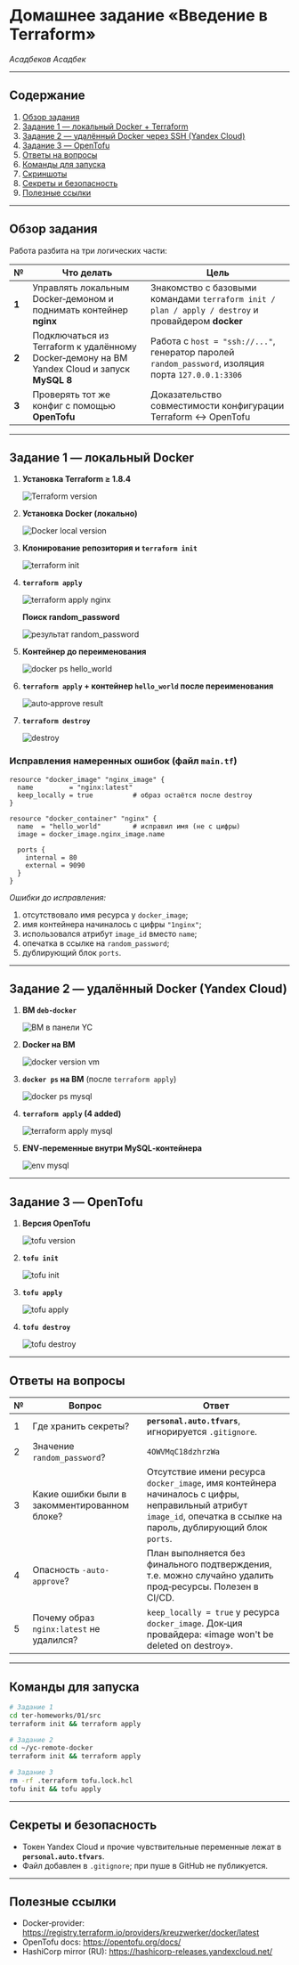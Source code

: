 
# Домашнее задание «Введение в Terraform»  
*Асадбеков Асадбек*

---

## Содержание
1. [Обзор задания](#overview)
2. [Задание 1 — локальный Docker + Terraform](#task1)
3. [Задание 2 — удалённый Docker через SSH (Yandex Cloud)](#task2)
4. [Задание 3 — OpenTofu](#task3)
5. [Ответы на вопросы](#answers)
6. [Команды для запуска](#commands)
7. [Скриншоты](#screenshots)
8. [Секреты и безопасность](#secrets)
9. [Полезные ссылки](#links)

---

## <a name="overview"></a>Обзор задания

Работа разбита на три логических части:

| № | Что делать | Цель |
|---|-----------|------|
| **1** | Управлять локальным Docker‑демоном и поднимать контейнер **nginx** | Знакомство с базовыми командами `terraform init / plan / apply / destroy` и провайдером **docker** |
| **2** | Подключаться из Terraform к удалённому Docker‑демону на ВМ Yandex Cloud и запуск **MySQL 8** | Работа с `host = "ssh://..."`, генератор паролей `random_password`, изоляция порта `127.0.0.1:3306` |
| **3** | Проверять тот же конфиг с помощью **OpenTofu** | Доказательство совместимости конфигурации Terraform ↔ OpenTofu |

---

## <a name="task1"></a>Задание 1 — локальный Docker

1. **Установка Terraform ≥ 1.8.4**  

   ![Terraform version](https://github.com/asad-bekov/hw-22/raw/main/img/1.png)

2. **Установка Docker (локально)**  

   ![Docker local version](https://github.com/asad-bekov/hw-22/raw/main/img/2.png)

3. **Клонирование репозитория и `terraform init`**  

   ![terraform init](https://github.com/asad-bekov/hw-22/raw/main/img/3.png)

4. **`terraform apply`**  

   ![terraform apply nginx](https://github.com/asad-bekov/hw-22/raw/main/img/4.1.png)
   
   **Поиск random_password**
   
   ![результат random_password](https://github.com/asad-bekov/hw-22/raw/main/img/4.2.png)

5. **Контейнер до переименования**  

   ![docker ps hello_world](https://github.com/asad-bekov/hw-22/raw/main/img/5.png)

6. **`terraform apply` + контейнер `hello_world` после переименования** 
 
   ![auto‑approve result](https://github.com/asad-bekov/hw-22/raw/main/img/6.png)

7. **`terraform destroy`**  

   ![destroy](https://github.com/asad-bekov/hw-22/raw/main/img/7.png)

### Исправления намеренных ошибок (файл `main.tf`)

```hcl
resource "docker_image" "nginx_image" {
  name         = "nginx:latest"
  keep_locally = true          # образ остаётся после destroy
}

resource "docker_container" "nginx" {
  name  = "hello_world"        # исправил имя (не с цифры)
  image = docker_image.nginx_image.name

  ports {
    internal = 80
    external = 9090
  }
}
```

*Ошибки до исправления:* 
1. отсутствовало имя ресурса у `docker_image`; 
2. имя контейнера начиналось с цифры `"1nginx"`;
3. использовался атрибут `image_id` вместо `name`; 
4. опечатка в ссылке на `random_password`; 
5. дублирующий блок `ports`.

---

## <a name="task2"></a>Задание 2 — удалённый Docker (Yandex Cloud)

1. **ВМ `deb-docker`**  

   ![ВМ в панели YC](https://github.com/asad-bekov/hw-22/raw/main/img/8.png)

2. **Docker на ВМ**  

   ![docker version vm](https://github.com/asad-bekov/hw-22/raw/main/img/9.png)

3. **`docker ps` на ВМ** (после `terraform apply`)  

   ![docker ps mysql](https://github.com/asad-bekov/hw-22/raw/main/img/10.png)

4. **`terraform apply` (4 added)**  

   ![terraform apply mysql](https://github.com/asad-bekov/hw-22/raw/main/img/10.1.png)

5. **ENV‑переменные внутри MySQL‑контейнера**  

   ![env mysql](https://github.com/asad-bekov/hw-22/raw/main/img/11.png)

---

## <a name="task3"></a>Задание 3 — OpenTofu

1. **Версия OpenTofu** 
 
   ![tofu version](https://github.com/asad-bekov/hw-22/raw/main/img/12.png)

2. **`tofu init`**  

   ![tofu init](https://github.com/asad-bekov/hw-22/raw/main/img/13.png)

3. **`tofu apply`**

   ![tofu apply](https://github.com/asad-bekov/hw-22/raw/main/img/14.png)
   
4. **`tofu destroy`**

   ![tofu destroy](https://github.com/asad-bekov/hw-22/raw/main/img/15.png)

---

## <a name="answers"></a>Ответы на вопросы

| № | Вопрос | Ответ |
|---|--------|-------|
| 1 | Где хранить секреты? | **`personal.auto.tfvars`**, игнорируется `.gitignore`. |
| 2 | Значение `random_password`? | `4OWVMqC18dzhrzWa` |
| 3 | Какие ошибки были в закомментированном блоке? | Отсутствие имени ресурса `docker_image`, имя контейнера начиналось с цифры, неправильный атрибут `image_id`, опечатка в ссылке на пароль, дублирующий блок `ports`. |
| 4 | Опасность `-auto-approve`? | План выполняется без финального подтверждения, т.е. можно случайно удалить прод‑ресурсы. Полезен в CI/CD. |
| 5 | Почему образ `nginx:latest` не удалился? | `keep_locally = true` у ресурса `docker_image`. Док‑ция провайдера: «image won't be deleted on destroy». |

---

## <a name="commands"></a>Команды для запуска

```bash
# Задание 1
cd ter-homeworks/01/src
terraform init && terraform apply

# Задание 2
cd ~/yc-remote-docker
terraform init && terraform apply

# Задание 3
rm -rf .terraform tofu.lock.hcl
tofu init && tofu apply
```

---

## <a name="secrets"></a>Секреты и безопасность

* Токен Yandex Cloud и прочие чувствительные переменные лежат в **`personal.auto.tfvars`**.  
* Файл добавлен в `.gitignore`; при пуше в GitHub не публикуется.

---

## <a name="links"></a>Полезные ссылки
* Docker‑provider: <https://registry.terraform.io/providers/kreuzwerker/docker/latest>  
* OpenTofu docs: <https://opentofu.org/docs/>  
* HashiCorp mirror (RU): <https://hashicorp-releases.yandexcloud.net/>

